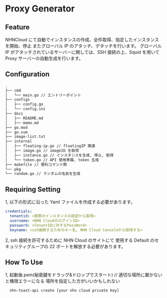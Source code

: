 # Proxy Generator

## Feature

NHNCloud にて自動でインスタンスの作成、全件取得、指定したインスタンスを開始、停止
またグローバル IP のアタッチ、デタッチを行います。
グローバル IP がアタッチされているサーバーに関しては、SSH 接続の上、Squid を用いて Proxy サーバーの自動生成を行います。

## Configuration

```Markdown
.
├── cmd
│   └── main.go // エントリーポイント
├── configs
│   ├── config.go
│   └── config.ini
├── docs
│   ├── README.md
│   ├── memo.md
├── go.mod
├── go.sum
├── image-list.txt
├── internal
│   ├── floating-ip.go // floatingIP 関連
│   ├── image.go // imageID を取得
│   ├── instance.go // インスタンスを生成, 停止, 取得
│   └── token.go // API 使用準備, token 生成
├── makefile // 便利コマンド群
└── pkg
└── random.go // ランダムの名前を生成
```

## Requiring Setting

1, 以下の形式に沿った Yaml ファイルを作成する必要があります。

```Yaml
credentials:
  tenantid: <実際のインスタンスの設定から取得>
  username: <NHN CloudのログインID>
  password: <TenantIDに対するPassWord>
  keyname: <ssh接続するためのキー名, NHN Cloud Consoleから取得する>
```

2, ssh 接続を許可するために NHN Cloud のサイトにて 使用する Default のセキュリティグループの 22 ポートを解放する必要があります。

## How To Use

1, 起動後.pem(秘密鍵をドラッグ&ドロップでスタート) // 適切な場所に置かないと権限エラーになる 場所を指定した方がいいかもしれない

```Shell
  nhn-toast-api create [your nhn cloud private key]
```
